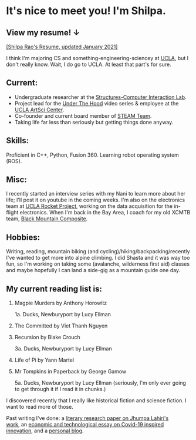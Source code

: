 # It's nice to meet you! I'm Shilpa. 
## View my resume! ↓ 
[[Shilpa Rao's Resume, updated January 2021]](https://drive.google.com/file/d/1-tpcRBcYsKHE2UQ1Cwv5wG-miIdunuv3/view?usp=sharing)

I think I'm majoring CS and something-engineering-sciencey at [UCLA](https://www.ucla.edu/), but I don't really know. Wait, I do go to UCLA. At least that part's for sure. 


## Current:
- Undergraduate researcher at the [Structures-Computer Interaction Lab](https://structures.computer/). 
- Project lead for the [Under The Hood](http://artsci.ucla.edu/under-the-hood) video series & employee at the [UCLA ArtSci Center](http://artsci.ucla.edu/).
- Co-founder and current board member of [STEAM Team](http://steamteamorg.weebly.com/).
- Taking life far less than seriously but getting things done anyway.


## Skills: 

Proficient in C++, Python, Fusion 360. Learning robot operating system (ROS).


## Misc:

I recently started an interview series with my Nani to learn more about her life; I'll post it on youtube in the coming weeks.
I'm also on the electronics team at [UCLA Rocket Project](http://rocketproject.seas.ucla.edu/), working on the data acquisition for the in-flight electronics. When I'm back in the Bay Area, I coach for my old XCMTB team, [Black Mountain Composite](http://www.blackmountainmtb.org/).


## Hobbies:

Writing, reading, mountain biking (and cycling)/hiking/backpacking/recently I've wanted to get more into alpine climbing. I did Shasta and it was way too fun, so I'm working on taking some (avalanche, wilderness first aid) classes and maybe hopefully I can land a side-gig as a mountain guide one day.


## My current reading list is:

1. Magpie Murders by Anthony Horowitz
    
    1a. Ducks, Newburyport by Lucy Ellman 

2. The Committed by Viet Thanh Nguyen
3. Recursion by Blake Crouch
   
    3a. Ducks, Newburyport by Lucy Ellman 

4. Life of Pi by Yann Martel
5. Mr Tompkins in Paperback by George Gamow
    
    5a. Ducks, Newburyport by Lucy Ellman (seriously, I'm only ever going to get through it if I read it in chunks.)

I discovered recently that I really like historical fiction and science fiction. I want to read more of those. 


Past writing I've done: a [literary research paper on Jhumpa Lahiri's work](https://docs.google.com/document/d/1kcqNL44ae6O0nsqL5KTu3EWbf3StlrCORGjADGM4yYM/edit?usp=sharing), an [economic and technological essay on Covid-19 inspired innovation](https://medium.com/@shilpa.padiki.rao/covid-19-emerging-technologies-and-their-economic-implications-d46fa8c0f669), and a [personal blog](https://shilpaontheinternet.wordpress.com).

